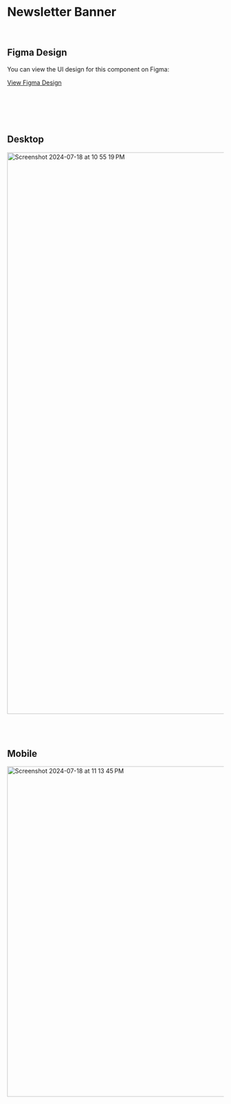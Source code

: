 # Newsletter Banner 
<br/>

## Figma Design
You can view the UI design for this component on Figma:

<a href="https://www.figma.com/design/W3xkvhDtj7QRix3zUpf5bJ/Newsletter-Banner?node-id=0-1&t=YTv8uEFC4zCpHhIO-1" target="_blank" rel="noopener noreferrer">View Figma Design</a>

<br/>
<br/>
<br/>
<br/>

## Desktop
<img width="1307" alt="Screenshot 2024-07-18 at 10 55 19 PM" src="https://github.com/user-attachments/assets/0315b50f-59d6-414e-936a-2c2057f435e1">

<br/>
<br/>
<br/>
<br/>

## Mobile
<img width="769" alt="Screenshot 2024-07-18 at 11 13 45 PM" src="https://github.com/user-attachments/assets/2bd387e3-b644-48ce-860c-b0f5e0ce3784">
